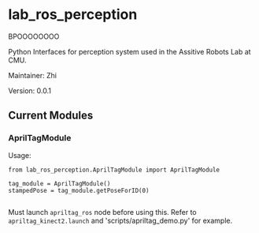 # lab_ros_perception

BPOOOOOOOO


Python Interfaces for perception system used in the Assitive Robots Lab at CMU.

Maintainer: Zhi

Version: 0.0.1

## Current Modules

### AprilTagModule

Usage:
```
from lab_ros_perception.AprilTagModule import AprilTagModule

tag_module = AprilTagModule()
stampedPose = tag_module.getPoseForID(0)
	
```
Must launch `apriltag_ros` node before using this. Refer to `apriltag_kinect2.launch` and 'scripts/apriltag_demo.py' for example.
